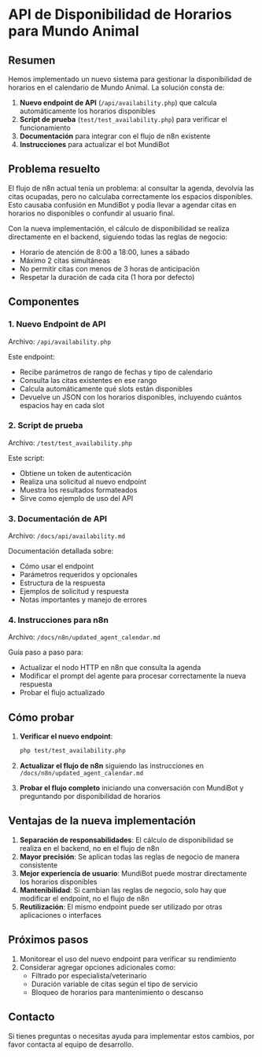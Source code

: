 # API de Disponibilidad de Horarios para Mundo Animal

## Resumen

Hemos implementado un nuevo sistema para gestionar la disponibilidad de horarios en el calendario de Mundo Animal. La solución consta de:

1. **Nuevo endpoint de API** (`/api/availability.php`) que calcula automáticamente los horarios disponibles
2. **Script de prueba** (`test/test_availability.php`) para verificar el funcionamiento
3. **Documentación** para integrar con el flujo de n8n existente
4. **Instrucciones** para actualizar el bot MundiBot

## Problema resuelto

El flujo de n8n actual tenía un problema: al consultar la agenda, devolvía las citas ocupadas, pero no calculaba correctamente los espacios disponibles. Esto causaba confusión en MundiBot y podía llevar a agendar citas en horarios no disponibles o confundir al usuario final.

Con la nueva implementación, el cálculo de disponibilidad se realiza directamente en el backend, siguiendo todas las reglas de negocio:
- Horario de atención de 8:00 a 18:00, lunes a sábado
- Máximo 2 citas simultáneas
- No permitir citas con menos de 3 horas de anticipación
- Respetar la duración de cada cita (1 hora por defecto)

## Componentes

### 1. Nuevo Endpoint de API

Archivo: `/api/availability.php`

Este endpoint:
- Recibe parámetros de rango de fechas y tipo de calendario
- Consulta las citas existentes en ese rango
- Calcula automáticamente qué slots están disponibles
- Devuelve un JSON con los horarios disponibles, incluyendo cuántos espacios hay en cada slot

### 2. Script de prueba

Archivo: `/test/test_availability.php`

Este script:
- Obtiene un token de autenticación
- Realiza una solicitud al nuevo endpoint
- Muestra los resultados formateados
- Sirve como ejemplo de uso del API

### 3. Documentación de API

Archivo: `/docs/api/availability.md`

Documentación detallada sobre:
- Cómo usar el endpoint
- Parámetros requeridos y opcionales
- Estructura de la respuesta
- Ejemplos de solicitud y respuesta
- Notas importantes y manejo de errores

### 4. Instrucciones para n8n

Archivo: `/docs/n8n/updated_agent_calendar.md`

Guía paso a paso para:
- Actualizar el nodo HTTP en n8n que consulta la agenda
- Modificar el prompt del agente para procesar correctamente la nueva respuesta
- Probar el flujo actualizado

## Cómo probar

1. **Verificar el nuevo endpoint**:
   ```bash
   php test/test_availability.php
   ```

2. **Actualizar el flujo de n8n** siguiendo las instrucciones en `/docs/n8n/updated_agent_calendar.md`

3. **Probar el flujo completo** iniciando una conversación con MundiBot y preguntando por disponibilidad de horarios

## Ventajas de la nueva implementación

1. **Separación de responsabilidades**: El cálculo de disponibilidad se realiza en el backend, no en el flujo de n8n
2. **Mayor precisión**: Se aplican todas las reglas de negocio de manera consistente
3. **Mejor experiencia de usuario**: MundiBot puede mostrar directamente los horarios disponibles
4. **Mantenibilidad**: Si cambian las reglas de negocio, solo hay que modificar el endpoint, no el flujo de n8n
5. **Reutilización**: El mismo endpoint puede ser utilizado por otras aplicaciones o interfaces

## Próximos pasos

1. Monitorear el uso del nuevo endpoint para verificar su rendimiento
2. Considerar agregar opciones adicionales como:
   - Filtrado por especialista/veterinario
   - Duración variable de citas según el tipo de servicio
   - Bloqueo de horarios para mantenimiento o descanso

## Contacto

Si tienes preguntas o necesitas ayuda para implementar estos cambios, por favor contacta al equipo de desarrollo. 